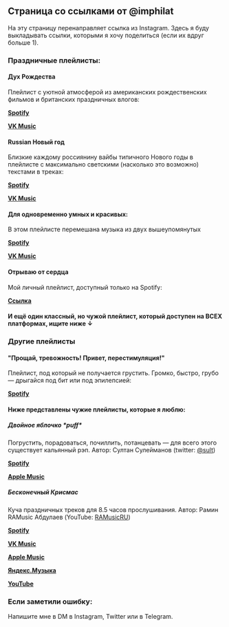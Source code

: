 ## Страница со ссылками от @imphilat

На эту страницу перенаправляет ссылка из Instagram.
Здесь я буду выкладывать ссылки, которыми я хочу поделиться (если их вдруг больше 1).

### Праздничные плейлисты:

#### Дух Рождества

Плейлист с уютной атмосферой из американских рождественских фильмов и британских праздничных влогов:

[**Spotify**](https://open.spotify.com/playlist/3Z46qeKfJBCmFSYXpH3cMo?si=24d0fb8edc804595)

[**VK Music**](https://vk.com/music/playlist/315908433_2_30b43e51eb93bcc19e)

#### Russian Новый год

Близкие каждому россиянину вайбы типичного Нового годы в плейлисте с максимально светскими (насколько это возможно) текстами в треках:

[**Spotify**](https://open.spotify.com/playlist/1xt0AhShlmTkxEhR8Ezd7m?si=5f304cd121c2475b)

[**VK Music**](https://vk.com/music/playlist/315908433_3_d361700230f42dd4fe)

#### Для одновременно умных и красивых:

В этом плейлисте перемешана музыка из двух вышеупомянутых

[**Spotify**](https://open.spotify.com/playlist/3LL6vjcLbrlNwAlD1szoND?si=8df79257bdb4498f)

[**VK Music**](https://vk.com/music/playlist/315908433_4_5055a24d76ec4751ba)

#### Отрываю от сердца

Мой личный плейлист, доступный только на Spotify: 

[**Ссылка**](https://open.spotify.com/playlist/0DyoZk0wyPrGkqDfvkM9xh?si=ec875e9fadf440b8)

#### И ещё один классный, но чужой плейлист, который доступен на ВСЕХ платформах, ищите ниже ↓

### Другие плейлисты

#### "Прощай, тревожность! Привет, перестимуляция!"

Плейлист, под который не получается грустить. Громко, быстро, грубо — дрыгайся под бит или под эпилепсией:

[**Spotify**](https://open.spotify.com/playlist/42LxC75420QaM33GmfUIq9?si=5cb3188108c2435b)

#### Ниже представлены чужие плейлисты, которые я люблю:

##### Двойное яблочко \*puff\*

Погрустить, порадоваться, почиллить, потанцевать — для всего этого существует кальянный рэп. Автор: Султан Сулейманов (twitter: [@sult](https://twitter.com/sult))

[**Spotify**](https://open.spotify.com/playlist/7Em1Pd9GJIGUC6iCRTGgbP?si=08ee40088bd9404e)

[**Apple Music**](https://music.apple.com/ru/playlist/pl.u-11zBB7miGNpXyx)

##### Бесконечный Крисмас

Куча праздничных треков для 8.5 часов прослушивания. Автор: Рамин RAMusic Абдулаев (YouTube: [RAMusicRU](https://www.youtube.com/c/RAMusicRU/featured))

[**Spotify**](https://bit.ly/SPOTIultimate)

[**VK Music**](http://bit.ly/NGVKultimate)

[**Apple Music**](http://bit.ly/ULTIMATENG)

[**Яндекс.Музыка**](http://bit.ly/NGultimate)

[**YouTube**](https://youtube.com/playlist?list=PLUiRpA0twnX2T1YkBZ0A4vpXLoesTVYz7)

### Если заметили ошибку:

Напишите мне в DM в Instagram, Twitter или в Telegram.
